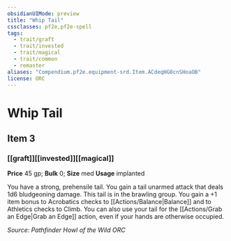 ```yaml
---
obsidianUIMode: preview
title: "Whip Tail"
cssclasses: pf2e,pf2e-spell
tags:
  - trait/graft
  - trait/invested
  - trait/magical
  - trait/common
  - remaster
aliases: "Compendium.pf2e.equipment-srd.Item.ACdeqHG0cnSHoaOB"
license: ORC
---
```

# Whip Tail
## Item 3
### [[graft]][[invested]][[magical]]


**Price** 45 gp; 
**Bulk** 0; **Size** med
**Usage** implanted

You have a strong, prehensile tail. You gain a tail unarmed attack that deals 1d6 bludgeoning damage. This tail is in the brawling group. You gain a +1 item bonus to Acrobatics checks to [[Actions/Balance|Balance]] and to Athletics checks to Climb. You can also use your tail for the [[Actions/Grab an Edge|Grab an Edge]] action, even if your hands are otherwise occupied.

*Source: Pathfinder Howl of the Wild*
*ORC*